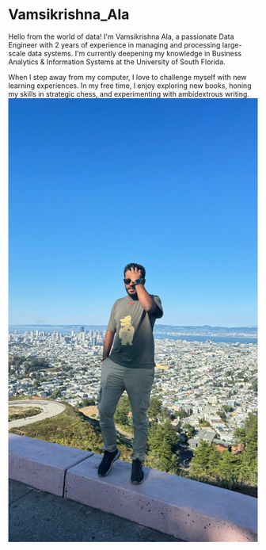 # Vamsikrishna_Ala

Hello from the world of data! I'm Vamsikrishna Ala, a passionate Data Engineer with 2 years of experience in managing and processing large-scale data systems. I'm currently deepening my knowledge in Business Analytics & Information Systems at the University of South Florida.

When I step away from my computer, I love to challenge myself with new learning experiences. In my free time, I enjoy exploring new books, honing my skills in strategic chess, and experimenting with ambidextrous writing.![Alt Text](Vaamsikrishna_Ala.jpg)